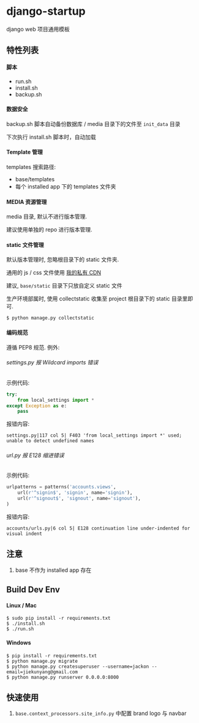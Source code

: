 # django-startup

django web 项目通用模板

## 特性列表

#### 脚本

- run.sh
- install.sh
- backup.sh

#### 数据安全

backup.sh 脚本自动备份数据库 / media 目录下的文件至 `init_data` 目录

下次执行 install.sh 脚本时，自动加载

#### Template 管理

templates 搜索路径:

- base/templates
- 每个 installed app 下的 templates 文件夹

#### MEDIA 资源管理

media 目录, 默认不进行版本管理.

建议使用单独的 repo 进行版本管理.


#### static 文件管理

默认版本管理时, 忽略根目录下的 static 文件夹.

通用的 js / css 文件使用 [我的私有 CDN](http://static.jackon.me)

建议,
`base/static` 目录下只放自定义 static 文件

生产环境部属时, 使用 collectstatic 收集至 project 根目录下的 static 目录里即可.

```shell
$ python manage.py collectstatic
```

#### 编码规范

遵循 PEP8 规范.  例外:

######  settings.py 报 Wildcard imports 错误

示例代码:

```python
try:
    from local_settings import *
except Exception as e:
    pass
```

报错内容:
```shell
settings.py|117 col 5| F403 'from local_settings import *' used;
unable to detect undefined names
```

###### url.py 报 E128 缩进错误

示例代码:

```python
urlpatterns = patterns('accounts.views',
    url(r'^signin$', 'signin', name='signin'),
    url(r'^signout$', 'signout', name='signout'),
)
```

报错内容:

```shell
accounts/urls.py|6 col 5| E128 continuation line under-indented for visual indent
```


## 注意

1. base 不作为 installed app 存在

## Build Dev Env

#### Linux / Mac

```shell
$ sudo pip install -r requirements.txt
$ ./install.sh
$ ./run.sh
```

#### Windows

```shell
$ pip install -r requirements.txt
$ python manage.py migrate
$ python manage.py createsuperuser --username=jackon --email=jiekunyang@gmail.com
$ python manage.py runserver 0.0.0.0:8000
```

## 快速使用

1. `base.context_processors.site_info.py` 中配置 brand logo 与 navbar
